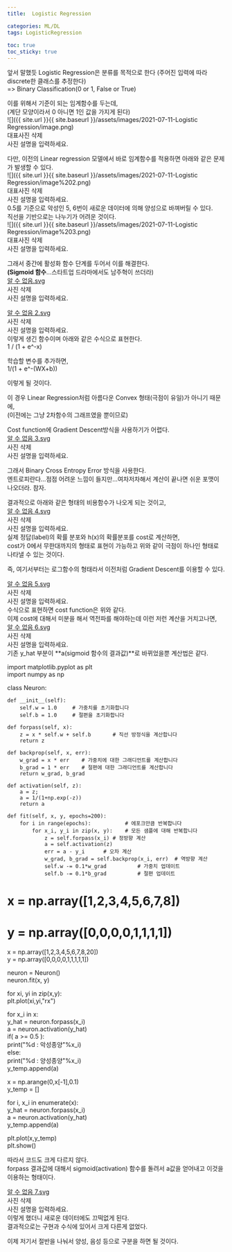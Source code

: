 ```yaml
---
title:  Logistic Regression

categories: ML/DL 
tags: LogisticRegression 
 
toc: true
toc_sticky: true
---
```


  
  
  
앞서 말했듯 Logistic Regression은 분류를 목적으로 한다 (주어진 입력에 따라 discrete한 클래스를 추정한다)  
=> Binary Classification(0 or 1, False or True)  
  
이를 위해서 기준이 되는 임계함수를 두는데,  
(계단 모양이라서 0 아니면 1인 값을 가지게 된다)  
![]({{ site.url }}{{ site.baseurl }}/assets/images/2021-07-11-Logistic Regression/image.png)  
대표사진 삭제  
사진 설명을 입력하세요.  
  
다만, 이전의 Linear regression 모델에서 바로 임계함수를 적용하면 아래와 같은 문제가 발생할 수 있다.  
![]({{ site.url }}{{ site.baseurl }}/assets/images/2021-07-11-Logistic Regression/image%202.png)  
대표사진 삭제  
사진 설명을 입력하세요.  
0.5를 기준으로 악성인 5, 6번이 새로운 데이터에 의해 양성으로 바껴버릴 수 있다.  
직선을 기반으로는 나누기가 어려운 것이다.  
![]({{ site.url }}{{ site.baseurl }}/assets/images/2021-07-11-Logistic Regression/image%203.png)  
대표사진 삭제  
사진 설명을 입력하세요.  
  
그래서 중간에 활성화 함수 단계를 두어서 이를 해결한다.  
**(Sigmoid 함수**…스타트업 드라마에서도 남주혁이 쓰더라)  
<a href='%E1%84%8B%E1%85%A1%E1%86%AF%20%E1%84%89%E1%85%AE%20%E1%84%8B%E1%85%A5%E1%86%B9%E1%84%8B%E1%85%B3%E1%86%B7.svg'>알 수 없음.svg</a>  
사진 삭제  
사진 설명을 입력하세요.  
  
<a href='%E1%84%8B%E1%85%A1%E1%86%AF%20%E1%84%89%E1%85%AE%20%E1%84%8B%E1%85%A5%E1%86%B9%E1%84%8B%E1%85%B3%E1%86%B7%202.svg'>알 수 없음 2.svg</a>  
사진 삭제  
사진 설명을 입력하세요.  
이렇게 생긴 함수이며 아래와 같은 수식으로 표현한다.  
1 / (1 + e^-x)  
  
학습할 변수를 추가하면,  
1/(1 + e^-(WX+b))  
  
이렇게 될 것이다.  
  
이 경우 Linear Regression처럼 아름다운 Convex 형태(극점이 유일)가 아니기 때문에,  
(이전에는 그냥 2차함수의 그래프였을 뿐이므로)  
  
Cost function에 Gradient Descent방식을 사용하기가 어렵다.  
<a href='%E1%84%8B%E1%85%A1%E1%86%AF%20%E1%84%89%E1%85%AE%20%E1%84%8B%E1%85%A5%E1%86%B9%E1%84%8B%E1%85%B3%E1%86%B7%203.svg'>알 수 없음 3.svg</a>  
사진 삭제  
사진 설명을 입력하세요.  
  
그래서 Binary Cross Entropy Error 방식을 사용한다.  
엔트로피란다…점점 어려운 느낌이 들지만…여차저차해서 계산이 끝나면 쉬운 포맷이 나오더라. 참자.  
  
결과적으로 아래와 같은 형태의 비용함수가 나오게 되는 것이고,  
<a href='%E1%84%8B%E1%85%A1%E1%86%AF%20%E1%84%89%E1%85%AE%20%E1%84%8B%E1%85%A5%E1%86%B9%E1%84%8B%E1%85%B3%E1%86%B7%204.svg'>알 수 없음 4.svg</a>  
사진 삭제  
사진 설명을 입력하세요.  
실제 정답(label)의 확률 분포와 h(x)의 확률분포를 cost로 계산하면,  
cost가 0에서 무한대까지의 형태로 표현이 가능하고 위와 같이 극점이 하나인 형태로 나타낼 수 있는 것이다.  
  
즉, 여기서부터는 로그함수의 형태라서 이전처럼 Gradient Descent를 이용할 수 있다.  
  
<a href='%E1%84%8B%E1%85%A1%E1%86%AF%20%E1%84%89%E1%85%AE%20%E1%84%8B%E1%85%A5%E1%86%B9%E1%84%8B%E1%85%B3%E1%86%B7%205.svg'>알 수 없음 5.svg</a>  
사진 삭제  
사진 설명을 입력하세요.  
수식으로 표현하면 cost function은 위와 같다.  
이제 cost에 대해서 미분을 해서 역전파를 해야하는데 이런 저런 계산을 거치고나면,  
<a href='%E1%84%8B%E1%85%A1%E1%86%AF%20%E1%84%89%E1%85%AE%20%E1%84%8B%E1%85%A5%E1%86%B9%E1%84%8B%E1%85%B3%E1%86%B7%206.svg'>알 수 없음 6.svg</a>  
사진 삭제  
사진 설명을 입력하세요.  
기존 y_hat 부분이 **a(sigmoid 함수의 결과값)**로 바뀌었을뿐 계산법은 같다.  
  
import matplotlib.pyplot as  plt  
import numpy as np  
  
class Neuron:  
      
    def __init__(self):  
        self.w = 1.0     # 가중치를 초기화합니다  
        self.b = 1.0     # 절편을 초기화합니다  
      
    def forpass(self, x):  
        z = x * self.w + self.b       # 직선 방정식을 계산합니다  
        return z  
      
    def backprop(self, x, err):  
        w_grad = x * err    # 가중치에 대한 그래디언트를 계산합니다  
        b_grad = 1 * err    # 절편에 대한 그래디언트를 계산합니다  
        return w_grad, b_grad  
  
    def activation(self, z):  
        a = z;  
        a = 1/(1+np.exp(-z))  
        return a  
      
    def fit(self, x, y, epochs=200):  
        for i in range(epochs):           # 에포크만큼 반복합니다  
            for x_i, y_i in zip(x, y):    # 모든 샘플에 대해 반복합니다  
                z = self.forpass(x_i) # 정방향 계산  
                a = self.activation(z)  
                err = a - y_i      # 오차 계산  
                w_grad, b_grad = self.backprop(x_i, err)  # 역방향 계산  
                self.w -= 0.1*w_grad          # 가중치 업데이트  
                self.b -= 0.1*b_grad          # 절편 업데이트  
  
# x = np.array([1,2,3,4,5,6,7,8])  
# y = np.array([0,0,0,0,1,1,1,1])  
x = np.array([1,2,3,4,5,6,7,8,20])  
y = np.array([0,0,0,0,1,1,1,1,1])                  
  
neuron = Neuron()  
neuron.fit(x, y)  
  
for xi, yi in zip(x,y):  
    plt.plot(xi,yi,"rx")  
  
for x_i in x:  
    y_hat = neuron.forpass(x_i)  
    a = neuron.activation(y_hat)  
    if( a >= 0.5 ):  
        print("%d : 악성종양"%x_i)  
    else:  
        print("%d : 양성종양"%x_i)  
    y_temp.append(a)  
  
x = np.arange(0,x[-1],0.1)  
y_temp = []  
    
for i, x_i in enumerate(x):  
    y_hat = neuron.forpass(x_i)  
    a = neuron.activation(y_hat)  
    y_temp.append(a)      
      
plt.plot(x,y_temp)  
plt.show()  
  
따라서 코드도 크게 다르지 않다.  
forpass 결과값에 대해서 sigmoid(activation) 함수를 돌려서 a값을 얻어내고 이것을 이용하는 형태이다.  
  
<a href='%E1%84%8B%E1%85%A1%E1%86%AF%20%E1%84%89%E1%85%AE%20%E1%84%8B%E1%85%A5%E1%86%B9%E1%84%8B%E1%85%B3%E1%86%B7%207.svg'>알 수 없음 7.svg</a>  
사진 삭제  
사진 설명을 입력하세요.  
이렇게 했더니 새로운 데이터에도 끄떡없게 된다.  
결과적으로는 구현과 수식에 있어서 크게 다른게 없었다.  
  
이제 저기서 절반을 나눠서 양성, 음성 등으로 구분을 하면 될 것이다.  
   
